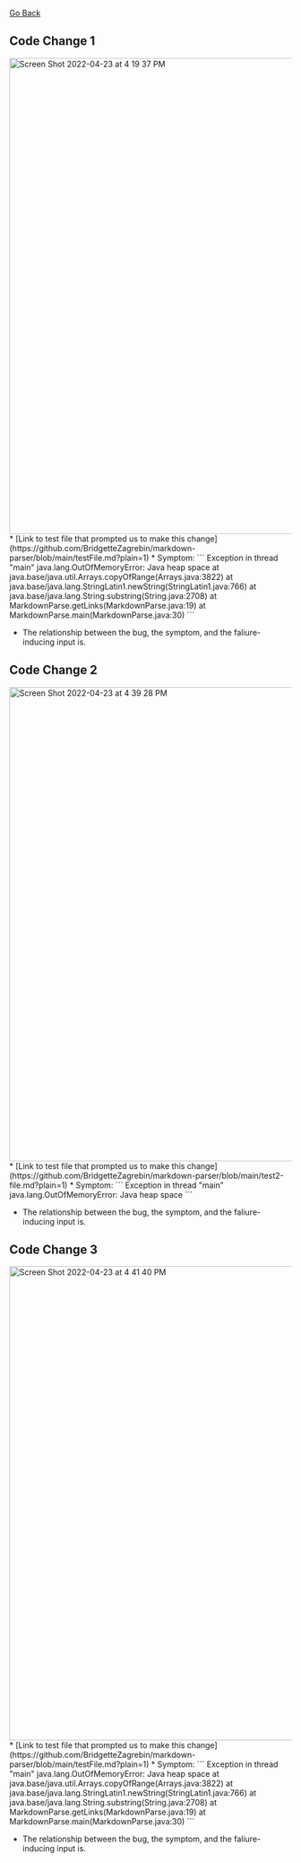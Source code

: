 [Go Back](https://bridgettezagrebin.github.io/cse15l-lab-reports/)

## Code Change 1
<img width="848" alt="Screen Shot 2022-04-23 at 4 19 37 PM" src="https://user-images.githubusercontent.com/103292060/164949264-25e22904-f148-419f-8092-5233484ac5e3.png">
* [Link to test file that prompted us to make this change](https://github.com/BridgetteZagrebin/markdown-parser/blob/main/testFile.md?plain=1)
* Symptom: 
 ```
  Exception in thread "main" java.lang.OutOfMemoryError: Java heap space
        at java.base/java.util.Arrays.copyOfRange(Arrays.java:3822)
        at java.base/java.lang.StringLatin1.newString(StringLatin1.java:766)
        at java.base/java.lang.String.substring(String.java:2708)
        at MarkdownParse.getLinks(MarkdownParse.java:19)
        at MarkdownParse.main(MarkdownParse.java:30)
```

* The relationship between the bug, the symptom, and the faliure-inducing input is.

## Code Change 2
<img width="845" alt="Screen Shot 2022-04-23 at 4 39 28 PM" src="https://user-images.githubusercontent.com/103292060/164949631-967da1a4-e393-4ca5-ab0e-007314814174.png">
* [Link to test file that prompted us to make this change](https://github.com/BridgetteZagrebin/markdown-parser/blob/main/test2-file.md?plain=1)
* Symptom: 
```
Exception in thread "main" java.lang.OutOfMemoryError: Java heap space
```

* The relationship between the bug, the symptom, and the faliure-inducing input is.

## Code Change 3
<img width="845" alt="Screen Shot 2022-04-23 at 4 41 40 PM" src="https://user-images.githubusercontent.com/103292060/164949653-e54e31ba-3ea0-4ed4-a618-87b2c7545d07.png">
* [Link to test file that prompted us to make this change](https://github.com/BridgetteZagrebin/markdown-parser/blob/main/testFile.md?plain=1)
* Symptom: 
```
  Exception in thread "main" java.lang.OutOfMemoryError: Java heap space
        at java.base/java.util.Arrays.copyOfRange(Arrays.java:3822)
        at java.base/java.lang.StringLatin1.newString(StringLatin1.java:766)
        at java.base/java.lang.String.substring(String.java:2708)
        at MarkdownParse.getLinks(MarkdownParse.java:19)
        at MarkdownParse.main(MarkdownParse.java:30)
```

* The relationship between the bug, the symptom, and the faliure-inducing input is.


